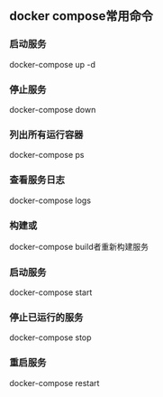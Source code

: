 ## docker compose常用命令

### 启动服务

docker-compose up -d

### 停止服务

docker-compose down

### 列出所有运行容器

docker-compose ps

### 查看服务日志

docker-compose logs

### 构建或

docker-compose build者重新构建服务

### 启动服务

docker-compose start

### 停止已运行的服务

docker-compose stop

### 重启服务

docker-compose restart